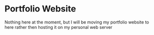 # Portfolio Website

Nothing here at the moment, but I will be moving my portfolio website to here rather then hosting it on my personal web server
